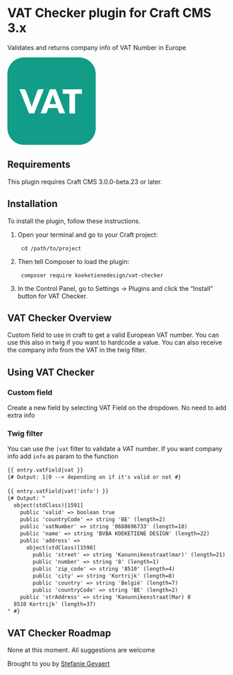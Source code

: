 # VAT Checker plugin for Craft CMS 3.x

Validates and returns company info of VAT Number in Europe

![Screenshot](resources/img/plugin-logo.png)

## Requirements

This plugin requires Craft CMS 3.0.0-beta.23 or later.

## Installation

To install the plugin, follow these instructions.

1. Open your terminal and go to your Craft project:

        cd /path/to/project

2. Then tell Composer to load the plugin:

        composer require koeketienedesign/vat-checker

3. In the Control Panel, go to Settings → Plugins and click the “Install” button for VAT Checker.

## VAT Checker Overview

Custom field to use in craft to get a valid European VAT number. You can use this also in twig if you want to hardcode a value. You can also receive the company info from the VAT in the twig filter.

## Using VAT Checker

### Custom field

Create a new field by selecting VAT Field on the dropdown. No need to add extra info

### Twig filter

You can use the `|vat` filter to validate a VAT number. If you want company info add `info` as param to the function

```twig
{{ entry.vatField|vat }}
{# Output: 1|0 --> depending on if it's valid or not #}

{{ entry.vatField|vat('info') }}
{# Output: "
  object(stdClass)[1591]
    public 'valid' => boolean true
    public 'countryCode' => string 'BE' (length=2)
    public 'vatNumber' => string '0688696733' (length=10)
    public 'name' => string 'BVBA KOEKETIENE DESIGN' (length=22)
    public 'address' =>
      object(stdClass)[1598]
        public 'street' => string 'Kanunnikenstraat(mar)' (length=21)
        public 'number' => string '8' (length=1)
        public 'zip_code' => string '8510' (length=4)
        public 'city' => string 'Kortrijk' (length=8)
        public 'country' => string 'België' (length=7)
        public 'countryCode' => string 'BE' (length=2)
    public 'strAddress' => string 'Kanunnikenstraat(Mar) 8
  8510 Kortrijk' (length=37)
" #}
```

## VAT Checker Roadmap

None at this moment. All suggestions are welcome

Brought to you by [Stefanie Gevaert](https://koeketienedesign.be/)
